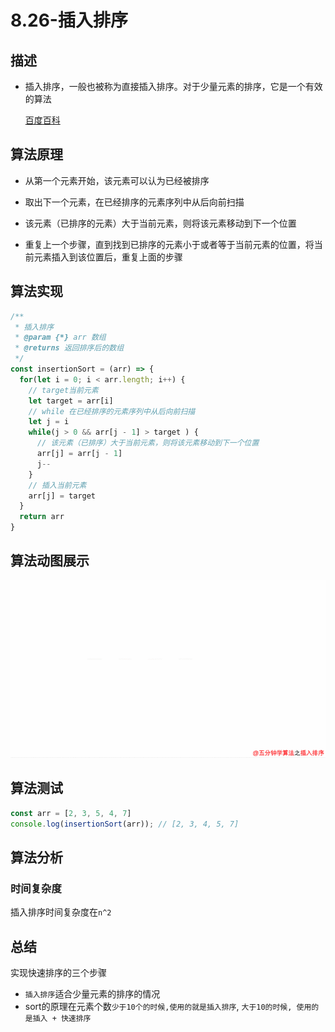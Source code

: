 # 8.26-插入排序

## 描述
- 插入排序，一般也被称为直接插入排序。对于少量元素的排序，它是一个有效的算法

   [百度百科](https://baike.baidu.com/item/%E6%8F%92%E5%85%A5%E6%8E%92%E5%BA%8F/7214992#4)



## 算法原理

- 从第一个元素开始，该元素可以认为已经被排序

- 取出下一个元素，在已经排序的元素序列中从后向前扫描

- 该元素（已排序的元素）大于当前元素，则将该元素移动到下一个位置

- 重复上一个步骤，直到找到已排序的元素小于或者等于当前元素的位置，将当前元素插入到该位置后，重复上面的步骤

  



## 算法实现

```js
/**
 * 插入排序
 * @param {*} arr 数组
 * @returns 返回排序后的数组
 */
const insertionSort = (arr) => {
  for(let i = 0; i < arr.length; i++) {
    // target当前元素
    let target = arr[i]
    // while 在已经排序的元素序列中从后向前扫描
    let j = i
    while(j > 0 && arr[j - 1] > target ) {
      // 该元素（已排序）大于当前元素，则将该元素移动到下一个位置
      arr[j] = arr[j - 1]
      j--
    }
    // 插入当前元素
    arr[j] = target
  }
  return arr
}
```



## 算法动图展示

![insertionSort](./assets/insertionSort.gif)



## 算法测试

```js
const arr = [2, 3, 5, 4, 7]
console.log(insertionSort(arr)); // [2, 3, 4, 5, 7]
```



## 算法分析

### 时间复杂度

插入排序时间复杂度在`n^2`

## 总结

实现快速排序的三个步骤

- `插入排序`适合少量元素的排序的情况
- sort的原理在元素个数`少于10个的时候,使用的就是插入排序`, `大于10的时候, 使用的是插入 + 快速排序`

